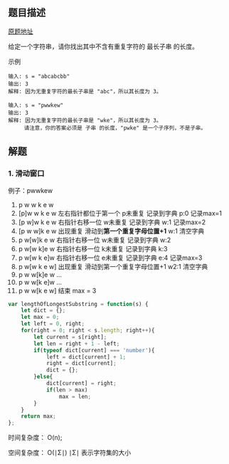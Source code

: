 ## 题目描述

[原题地址](https://leetcode-cn.com/problems/longest-substring-without-repeating-characters/)

给定一个字符串，请你找出其中不含有重复字符的 最长子串 的长度。

示例

```
输入: s = "abcabcbb"
输出: 3 
解释: 因为无重复字符的最长子串是 "abc"，所以其长度为 3。

输入: s = "pwwkew"
输出: 3
解释: 因为无重复字符的最长子串是 "wke"，所以其长度为 3。
     请注意，你的答案必须是 子串 的长度，"pwke" 是一个子序列，不是子串。
```

## 解题

### 1. 滑动窗口
   
例子：pwwkew

1.  p w w k e w
2. [p]w w k e w 左右指针都位于第一个 p未重复 记录到字典 p:0 记录max=1
3. [p w]w k e w 右指针右移一位 w未重复 记录到字典 w:1 记录max=2
4. [p w w]k e w 出现重复 滑动到**第一个重复字母位置+1** w:1 清空字典 
5.  p w[w]k e w 右指针右移一位 w未重复 记录到字典 w:2
6.  p w[w k]e w 右指针右移一位 k未重复 记录到字典 k:3
7.  p w[w k e]w 右指针右移一位 e未重复 记录到字典 e:4 记录max=3
8.  p w[w k e w] 出现重复 滑动到第一个重复字母位置+1 w2:1 清空字典
9.  p w w[k]e w ...
10. p w w[k e]w ...
11. p w w[k e w] 结束 max = 3

```javascript
var lengthOfLongestSubstring = function(s) {
    let dict = {};
    let max = 0;
    let left = 0, right;
    for(right = 0; right < s.length; right++){
        let current = s[right];
        let len = right + 1 - left;
        if(typeof dict[current] === 'number'){
            left = dict[current] + 1;
            right = dict[current];
            dict = {};
        }else{
            dict[current] = right;
            if(len > max)
                max = len;
        }
    }
    return max;
};
```

时间复杂度： O(n);

空间复杂度： O(∣Σ∣)   ∣Σ∣ 表示字符集的大小 

